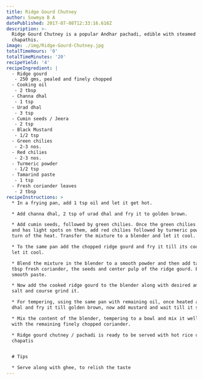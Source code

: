```yaml
---
title: Ridge Gourd Chutney
author: Sowmya B A
datePublished: 2017-07-08T12:33:16.616Z
description: >-
  Ridge Gourd Chutney is a popular Andhar pachadi, edible with steamed rice or
  chapathis.
image: ./img/Ridge-Gourd-Chutney.jpg
totalTimeHours: '0'
totalTimeMinutes: '20'
recipeYield: '4'
recipeIngredient: |
  - Ridge gourd
   - 250 gms, pealed and finely chopped
  - Cooking oil
   - 2 tbsp
  - Channa dhal
   - 1 tsp
  - Urad dhal
   - 3 tsp
  - Cumin seeds / Jeera
   - 2 tsp
  - Black Mustard
   - 1/2 tsp
  - Green chilies
   - 2-3 nos.
  - Red chilies
   - 2-3 nos.
  - Turmeric powder
   - 1/2 tsp
  - Tamarind paste
   - 1 tsp
  - Fresh coriander leaves
   - 2 tbsp
recipeInstructions: >
  * In a frying pan, add 1 tsp oil and let it get hot.

  * Add channa dhal, 2 tsp of urad dhal and fry it to golden brown.

  * Add cumin seeds, followed by green chilies. Once the green chilies are fried
  and has light spots on them, add red chilies followed by turmeric powder and
  turn of the heat. Transfer the mixture to a blender and let it cool.

  * To the same pan add the chopped ridge gourd and fry it till its cooked and
  let it cool.

  * Blend the mixture in the blender to a smooth powder and then add tamarind, 1
  tbsp fresh coriander, the seeds and center pulp of the ridge gourd. Blend to a
  smooth paste.

  * Now add the cooked ridge gourd to the blender along with desired amount of
  salt and course grind it.

  * For tempering, using the same pan with remaining oil, once heated add urad
  dhal and fry it till golden brown, now add mustard and wait till it sputters. 

  * Mix the content of the blender, tempering to a bowl and mix it well. Garnish
  with the remaining finely chopped coriander.

  * Ridge gourd chutney / pachadi is ready to be served with hot rice or
  chapatis


  # Tips

  * Serve along with ghee, to relish the taste
---
```



